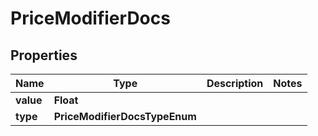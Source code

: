

# PriceModifierDocs


## Properties

| Name | Type | Description | Notes |
|------------ | ------------- | ------------- | -------------|
|**value** | **Float** |  |  |
|**type** | **PriceModifierDocsTypeEnum** |  |  |




